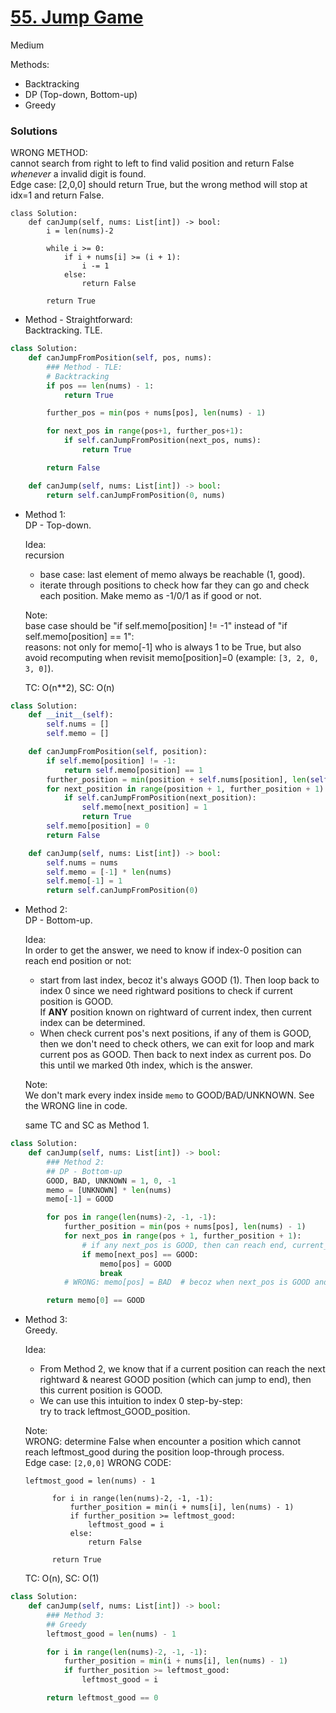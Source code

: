 # [55. Jump Game](https://leetcode.com/problems/jump-game/description/?envType=study-plan-v2&envId=top-interview-150)

Medium

Methods:
- Backtracking 
- DP (Top-down, Bottom-up)
- Greedy

### Solutions

WRONG METHOD:\
cannot search from right to left to find valid position and return False *whenever* a invalid digit is found.\
Edge case: [2,0,0] should return True, but the wrong method will stop at idx=1 and return False.

```
class Solution:
    def canJump(self, nums: List[int]) -> bool:
        i = len(nums)-2

        while i >= 0:
            if i + nums[i] >= (i + 1):
                i -= 1
            else:
                return False

        return True
```

- Method - Straightforward:\
  Backtracking.
  TLE.
```python
class Solution:
    def canJumpFromPosition(self, pos, nums):
        ### Method - TLE:
        # Backtracking
        if pos == len(nums) - 1:
            return True

        further_pos = min(pos + nums[pos], len(nums) - 1)

        for next_pos in range(pos+1, further_pos+1):
            if self.canJumpFromPosition(next_pos, nums):
                return True

        return False

    def canJump(self, nums: List[int]) -> bool:
        return self.canJumpFromPosition(0, nums)
```

- Method 1:\
  DP - Top-down.
  
  Idea:\
  recursion
  - base case: last element of memo always be reachable (1, good).
  - iterate through positions to check how far they can go and check each position. Make memo as -1/0/1 as if good or not.

  Note:\
  base case should be "if self.memo[position] != -1" instead of "if self.memo[position] == 1":\
  reasons: not only for memo[-1] who is always 1 to be True, but also avoid recomputing when revisit memo[position]=0 (example: `[3, 2, 0, 3, 0]`).
  
  TC: O(n**2), SC: O(n)
  
```python
class Solution:
    def __init__(self):
        self.nums = []
        self.memo = []

    def canJumpFromPosition(self, position):
        if self.memo[position] != -1:
            return self.memo[position] == 1
        further_position = min(position + self.nums[position], len(self.nums)-1)
        for next_position in range(position + 1, further_position + 1):
            if self.canJumpFromPosition(next_position):
                self.memo[next_position] = 1
                return True
        self.memo[position] = 0
        return False

    def canJump(self, nums: List[int]) -> bool:
        self.nums = nums
        self.memo = [-1] * len(nums)
        self.memo[-1] = 1
        return self.canJumpFromPosition(0)
```

- Method 2:\
  DP - Bottom-up.

  Idea:\
  In order to get the answer, we need to know if index-0 position can reach end position or not:
  - start from last index, becoz it's always GOOD (1). Then loop back to index 0 since we need rightward positions to check if current position is GOOD.\
  If **ANY** position known on rightward of current index, then current index can be determined.
  - When check current pos's next positions, if any of them is GOOD, then we don't need to check others, we can exit for loop and mark current pos as GOOD. Then back to next index as current pos. Do this until we marked 0th index, which is the answer.
 
  Note:\
  We don't mark every index inside `memo` to GOOD/BAD/UNKNOWN. See the WRONG line in code.

  same TC and SC as Method 1.
  
```python
class Solution:
    def canJump(self, nums: List[int]) -> bool:
        ### Method 2:
        ## DP - Bottom-up
        GOOD, BAD, UNKNOWN = 1, 0, -1
        memo = [UNKNOWN] * len(nums)
        memo[-1] = GOOD

        for pos in range(len(nums)-2, -1, -1):
            further_position = min(pos + nums[pos], len(nums) - 1)
            for next_pos in range(pos + 1, further_position + 1):
                # if any next_pos is GOOD, then can reach end, current_pos is GOOD, too. so break for loop. if not, loop and check until further_pos.
                if memo[next_pos] == GOOD:
                    memo[pos] = GOOD
                    break
            # WRONG: memo[pos] = BAD  # becoz when next_pos is GOOD and break for loop, this line reassign BAD to pos.

        return memo[0] == GOOD
```

- Method 3:\
  Greedy.

  Idea:
  - From Method 2, we know that if a current position can reach the next rightward & nearest GOOD position (which can jump to end), then this current position is GOOD.
  - We can use this intuition to index 0 step-by-step:\
  try to track leftmost_GOOD_position. 

  Note:\
  WRONG: determine False when encounter a position which cannot reach leftmost_good during the position loop-through process.\
  Edge case: `[2,0,0]`
  WRONG CODE:
  ```
  leftmost_good = len(nums) - 1

        for i in range(len(nums)-2, -1, -1):
            further_position = min(i + nums[i], len(nums) - 1)
            if further_position >= leftmost_good:
                leftmost_good = i
            else:
                return False

        return True
  ```

  TC: O(n), SC: O(1)

```python
class Solution:
    def canJump(self, nums: List[int]) -> bool:
        ### Method 3:
        ## Greedy
        leftmost_good = len(nums) - 1

        for i in range(len(nums)-2, -1, -1):
            further_position = min(i + nums[i], len(nums) - 1)
            if further_position >= leftmost_good:
                leftmost_good = i

        return leftmost_good == 0
```
